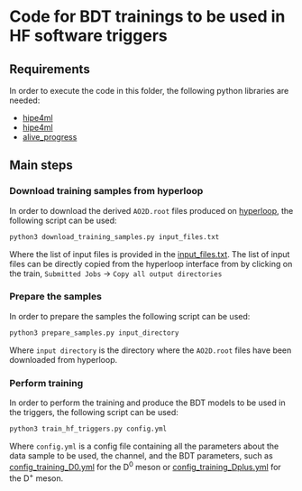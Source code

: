 # Code for BDT trainings to be used in HF software triggers
## Requirements
In order to execute the code in this folder, the following python libraries are needed:
- [hipe4ml](https://github.com/hipe4ml/hipe4ml)
- [hipe4ml](https://github.com/hipe4ml/hipe4ml_converter)
- [alive_progress](https://github.com/rsalmei/alive-progress)

## Main steps
### Download training samples from hyperloop
In order to download the derived `AO2D.root` files produced on [hyperloop](https://alimonitor.cern.ch/hyperloop/), the following script can be used:
```python
python3 download_training_samples.py input_files.txt
```
Where the list of input files is provided in the [input_files.txt](https://github.com/fgrosa/HFTriggerStudies/blob/main/O2/ML/input_files.txt). The list of input files can be directly copied from the hyperloop interface from by clicking on the train, `Submitted Jobs` &rarr; `Copy all output directories`

### Prepare the samples
In order to prepare the samples the following script can be used:
```python
python3 prepare_samples.py input_directory
```
Where `input directory` is the directory where the `AO2D.root` files have been downloaded from hyperloop.

### Perform training
In order to perform the training and produce the BDT models to be used in the triggers, the following script can be used:
```python
python3 train_hf_triggers.py config.yml
```
Where `config.yml` is a config file containing all the parameters about the data sample to be used, the channel, and the BDT parameters, such as [config_training_D0.yml](https://github.com/fgrosa/HFTriggerStudies/blob/main/O2/ML/config_training_D0.yml) for the D<sup>0</sup> meson or [config_training_Dplus.yml](https://github.com/fgrosa/HFTriggerStudies/blob/main/O2/ML/config_training_Dplus.yml) for the D<sup>+</sup> meson.
